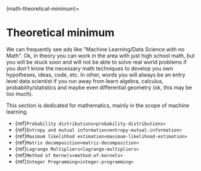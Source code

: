 (math-theoretical-minimum)=
# Theoretical minimum

We can frequently see ads like "Machine Learning/Data Science with no Math". Ok, in theory you can work in the area with just high school math, but you will be stuck soon and will not be able to solve real world problems if you don't know the necessary math techniques to develop you own hypotheses, ideas, code, etc. In other, words you will always be an entry level data scientist if you run away from learn algebra, calculus, probability/statistics and maybe even differential geometry (ok, this may be too much).

This section is dedicated for mathematics, mainly in the scope of machine learning.

- {ref}`Probability distributions<probability-distributions>`
- {ref}`Entropy and mutual information<entropy-mutual-information>`
- {ref}`Maximum likelihhod estimation<maximum-likelihood-estimation>`
- {ref}`Matrix decomposition<matriz-decomposition>`
- {ref}`Lagrange Multipliers<lagrange-multipliers>`
- {ref}`Method of Kernels<method-of-kernels>`
- {ref}`Integer Programming<integer-programming>`